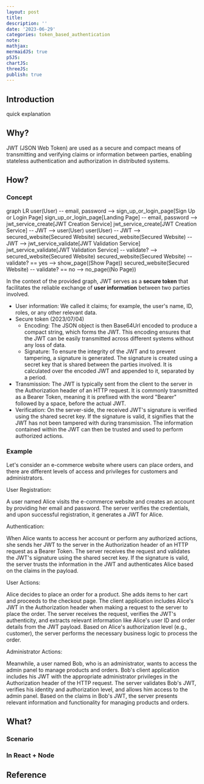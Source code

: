 ```yaml
---
layout: post
title:
description: ''
date: '2023-06-29'
categories: token_based_authentication
note:
mathjax:
mermaidJS: true
p5JS:
chartJS:
threeJS:
publish: true
---
```


## Introduction

quick explanation

## Why?

JWT (JSON Web Token) are used as a secure and compact means of transmitting and verifying claims or information between parties, enabling stateless authentication and authorization in distributed systems.

## How?

### Concept

<div class="mermaid">
  graph LR
    user(User) -- email, password --> sign_up_or_login_page[Sign Up or Login Page]
    sign_up_or_login_page[Landing Page] -- email, password --> jwt_service_create[JWT Creation Service]
    jwt_service_create[JWT Creation Service] -- JWT --> user(User)
    user(User) -- JWT --> secured_website(Secured Website)
    secured_website(Secured Website) -- JWT --> jwt_service_validate[JWT Validation Service]
    jwt_service_validate[JWT Validation Service] -- validate? --> secured_website(Secured Website)
    secured_website(Secured Website) -- validate? == yes --> show_page((Show Page))
    secured_website(Secured Website) -- validate? == no --> no_page((No Page))
</div>

In the context of the provided graph, JWT serves as a **secure token** that facilitates the reliable exchange of **user information** between two parties involved.
* User information: We called it claims; for example, the user's name, ID, roles, or any other relevant data.
* Secure token (2023/07/04)
  * Encoding: The JSON object is then Base64Url encoded to produce a compact string, which forms the JWT. This encoding ensures that the JWT can be easily transmitted across different systems without any loss of data.
  * Signature: To ensure the integrity of the JWT and to prevent tampering, a signature is generated. The signature is created using a secret key that is shared between the parties involved. It is calculated over the encoded JWT and appended to it, separated by a period.
* Transmission: The JWT is typically sent from the client to the server in the Authorization header of an HTTP request. It is commonly transmitted as a Bearer Token, meaning it is prefixed with the word "Bearer" followed by a space, before the actual JWT.
* Verification: On the server-side, the received JWT's signature is verified using the shared secret key. If the signature is valid, it signifies that the JWT has not been tampered with during transmission. The information contained within the JWT can then be trusted and used to perform authorized actions.

### Example

Let's consider an e-commerce website where users can place orders, and there are different levels of access and privileges for customers and administrators.

User Registration:

A user named Alice visits the e-commerce website and creates an account by providing her email and password.
The server verifies the credentials, and upon successful registration, it generates a JWT for Alice.

Authentication:

When Alice wants to access her account or perform any authorized actions, she sends her JWT to the server in the Authorization header of an HTTP request as a Bearer Token.
The server receives the request and validates the JWT's signature using the shared secret key.
If the signature is valid, the server trusts the information in the JWT and authenticates Alice based on the claims in the payload.

User Actions:

Alice decides to place an order for a product. She adds items to her cart and proceeds to the checkout page.
The client application includes Alice's JWT in the Authorization header when making a request to the server to place the order.
The server receives the request, verifies the JWT's authenticity, and extracts relevant information like Alice's user ID and order details from the JWT payload.
Based on Alice's authorization level (e.g., customer), the server performs the necessary business logic to process the order.

Administrator Actions:

Meanwhile, a user named Bob, who is an administrator, wants to access the admin panel to manage products and orders.
Bob's client application includes his JWT with the appropriate administrator privileges in the Authorization header of the HTTP request.
The server validates Bob's JWT, verifies his identity and authorization level, and allows him access to the admin panel.
Based on the claims in Bob's JWT, the server presents relevant information and functionality for managing products and orders.

## What?

### Scenario

### In React + Node



## Reference
